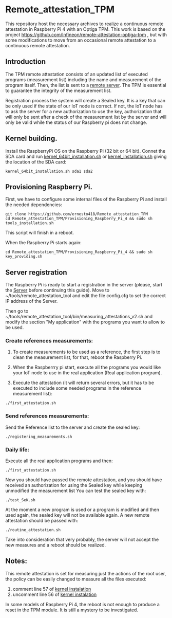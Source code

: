 # Remote_attestation_TPM

This repository host the necessary archives to realize a continuous remote attestation in Raspberry Pi 4 with an Optiga TPM. This work is based on the project https://github.com/Infineon/remote-attestation-optiga-tpm , but with some modifications to move from an occasional remote attestation to a continuous remote attestation.

## Introduction

The TPM remote attestation consists of an updated list of executed programs (measurement list) including the name and measurement of the program itself. Then, the list is sent to a [remote server](https://github.com/ernesto418/Remote_attestation_server). The TPM is essential to guarantee the integrity of the measurement list.

Registration process the system will create a Sealed key. It is a key that can be only used if the state of our IoT node is correct. If not, the IoT node has to ask the server for a new authorization to use the key, authorization that will only be sent after a check of the measurement list by the server and will only be valid while the status of our Raspberry pi does not change.

## Kernel building.

Install the RaspberryPi OS on the Raspberry Pi (32 bit or 64 bit). Connet the SDA card and run [kernel_64bit_installation.sh](https://github.com/ernesto418/Remote_attestation_TPM/blob/main/Kernel_building/kernel_64bit_installation.sh) or [kernel_installation.sh](https://github.com/ernesto418/Remote_attestation_TPM/blob/main/Kernel_building/kernel_installation.sh) giving the location of the SDA card:

```
kernel_64bit_installation.sh sda1 sda2
```

## Provisioning Raspberry Pi.

First, we have to configure some internal files of the Raspberry Pi and install the needed dependencies:

```
git clone https://github.com/ernesto418/Remote_attestation_TPM
cd Remote_attestation_TPM/Provisioning_Raspberry_Pi_4 && sudo sh tools_installation.sh

```

This script will finish in a reboot.

When the Raspberry Pi starts again:

```
cd Remote_attestation_TPM/Provisioning_Raspberry_Pi_4 && sudo sh key_providing.sh
```

## Server registration

The Raspberry Pi is ready to start a registration in the server (please, start the [Server](https://github.com/ernesto418/Remote_attestation_server) before continuing this guide).
Move to ~/tools/remote_attestation_tool and edit the file config.cfg to set the correct IP address of the Server. 

Then go to ~/tools/remote_attestation_tool/bin/measuring_attestations_v2.sh and modify the section  "My application" with the programs you want to allow to be used.

### Create references measurements:

1. To create measurements to be used as a reference, the first step is to clean the measurement list, for that, reboot the Raspberry Pi.

2. When the Raspberrry pi start, execute all the programs you would like your IoT node to use in the real application (Real application program).

3. Execute the attestation (it will return several errors, but it has to be executed to include some needed programs in the reference measurement list):

```
./first_attestation.sh
```

### Send references measurements:

Send the Reference list to the server and create the sealed key:

```
./registering_measurements.sh
```

### Daily life:

Execute all the real application programs and then:

```
./first_attestation.sh
```
Now you should have passed the remote attestation, and you should have received an authorization for using the Sealed key while keeping unmodified the measurement list
You can test the sealed key with:

```
./test_SeK.sh
```

At the moment a new program is used or a program is modified and then used again, the sealed key will not be available again. A new remote attestation should be passed with:

```
./routine_attestation.sh
```

Take into consideration that very probably, the server will not accept the new measures and a reboot should be realized.

## Notes:

This remote attestation is set for measuring just the actions of the root user, the policy can be easily changed to measure all the files executed:

1. comment line 57 of [kernel instalation](https://github.com/ernesto418/Remote_attestation_TPM/blob/V1/Kernel_building/kernel_64bit_installation.sh)
2. uncomment line 56 of [kernel instalation](https://github.com/ernesto418/Remote_attestation_TPM/blob/V1/Kernel_building/kernel_64bit_installation.sh)

In some models of Raspberry Pi 4, the reboot is not enough to produce a reset in the TPM module. It is still a mystery to be investigated.
